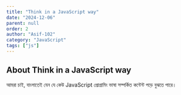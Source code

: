 ```yaml
---
title: "Think in a JavaScript way"
date: "2024-12-06"
parent: null
order: 2
author: "Asif-102"
category: "JavaScript"
tags: ["js"]
---
```


## About Think in a JavaScript way

আমরা চাই, বাংলাতেই যেন যে কেউ JavaScript প্রোগ্রামিং ভাষা সম্পর্কিত কন্টেন্ট পড়ে বুঝতে পারে।
